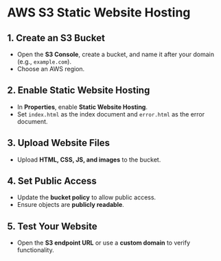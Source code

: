 # AWS S3 Static Website Hosting  

## 1. Create an S3 Bucket  
- Open the **S3 Console**, create a bucket, and name it after your domain (e.g., `example.com`).  
- Choose an AWS region.  

## 2. Enable Static Website Hosting  
- In **Properties**, enable **Static Website Hosting**.  
- Set `index.html` as the index document and `error.html` as the error document.  

## 3. Upload Website Files  
- Upload **HTML, CSS, JS, and images** to the bucket.  

## 4. Set Public Access  
- Update the **bucket policy** to allow public access.  
- Ensure objects are **publicly readable**.  

## 5. Test Your Website  
- Open the **S3 endpoint URL** or use a **custom domain** to verify functionality.  
